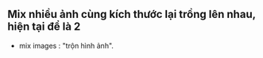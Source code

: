 ## Mix nhiều ảnh cùng kích thước lại trồng lên nhau, hiện tại để là 2
- mix images : "trộn hình ảnh".